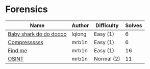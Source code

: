 # Forensics

| Name                                                          | Author           | Difficulty | Solves |
| ------------------------------------------------------------- | ---------------- | ---------- | ------ |
| [Baby shark do do doooo](baby_shark_do_do_doooooo/)           | lqlong           | Easy (1)   | 6      |
| [Compressssss](compresssss/)                                  | mrb1n            | Easy (1)   | 6      |
| [Find me](find_me/)                                           | mrb1n            | Easy (1)   | 16     |
| [OSINT](osint/)                                               | mrb1n            | Normal (2) | 11     |
